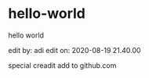 # hello-world
hello world

edit by: adi
edit on: 2020-08-19 21.40.00

special creadit add to github.com
